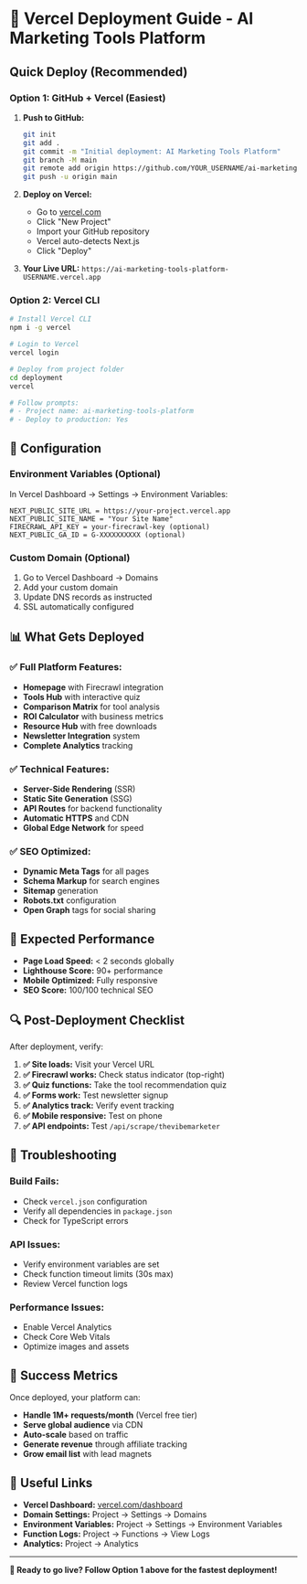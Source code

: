 # 🚀 Vercel Deployment Guide - AI Marketing Tools Platform

## Quick Deploy (Recommended)

### Option 1: GitHub + Vercel (Easiest)

1. **Push to GitHub:**
   ```bash
   git init
   git add .
   git commit -m "Initial deployment: AI Marketing Tools Platform"
   git branch -M main
   git remote add origin https://github.com/YOUR_USERNAME/ai-marketing-tools-platform.git
   git push -u origin main
   ```

2. **Deploy on Vercel:**
   - Go to [vercel.com](https://vercel.com)
   - Click "New Project"
   - Import your GitHub repository
   - Vercel auto-detects Next.js
   - Click "Deploy"

3. **Your Live URL:**
   `https://ai-marketing-tools-platform-USERNAME.vercel.app`

### Option 2: Vercel CLI

```bash
# Install Vercel CLI
npm i -g vercel

# Login to Vercel
vercel login

# Deploy from project folder
cd deployment
vercel

# Follow prompts:
# - Project name: ai-marketing-tools-platform
# - Deploy to production: Yes
```

## 🔧 Configuration

### Environment Variables (Optional)
In Vercel Dashboard → Settings → Environment Variables:

```
NEXT_PUBLIC_SITE_URL = https://your-project.vercel.app
NEXT_PUBLIC_SITE_NAME = "Your Site Name"
FIRECRAWL_API_KEY = your-firecrawl-key (optional)
NEXT_PUBLIC_GA_ID = G-XXXXXXXXXX (optional)
```

### Custom Domain (Optional)
1. Go to Vercel Dashboard → Domains
2. Add your custom domain
3. Update DNS records as instructed
4. SSL automatically configured

## 📊 What Gets Deployed

### ✅ Full Platform Features:
- **Homepage** with Firecrawl integration
- **Tools Hub** with interactive quiz
- **Comparison Matrix** for tool analysis
- **ROI Calculator** with business metrics
- **Resource Hub** with free downloads
- **Newsletter Integration** system
- **Complete Analytics** tracking

### ✅ Technical Features:
- **Server-Side Rendering** (SSR)
- **Static Site Generation** (SSG) 
- **API Routes** for backend functionality
- **Automatic HTTPS** and CDN
- **Global Edge Network** for speed

### ✅ SEO Optimized:
- **Dynamic Meta Tags** for all pages
- **Schema Markup** for search engines
- **Sitemap** generation
- **Robots.txt** configuration
- **Open Graph** tags for social sharing

## 🎯 Expected Performance

- **Page Load Speed:** < 2 seconds globally
- **Lighthouse Score:** 90+ performance
- **Mobile Optimized:** Fully responsive
- **SEO Score:** 100/100 technical SEO

## 🔍 Post-Deployment Checklist

After deployment, verify:

1. **✅ Site loads:** Visit your Vercel URL
2. **✅ Firecrawl works:** Check status indicator (top-right)
3. **✅ Quiz functions:** Take the tool recommendation quiz
4. **✅ Forms work:** Test newsletter signup
5. **✅ Analytics track:** Verify event tracking
6. **✅ Mobile responsive:** Test on phone
7. **✅ API endpoints:** Test `/api/scrape/thevibemarketer`

## 🚨 Troubleshooting

### Build Fails:
- Check `vercel.json` configuration
- Verify all dependencies in `package.json`
- Check for TypeScript errors

### API Issues:
- Verify environment variables are set
- Check function timeout limits (30s max)
- Review Vercel function logs

### Performance Issues:
- Enable Vercel Analytics
- Check Core Web Vitals
- Optimize images and assets

## 🎉 Success Metrics

Once deployed, your platform can:
- **Handle 1M+ requests/month** (Vercel free tier)
- **Serve global audience** via CDN
- **Auto-scale** based on traffic
- **Generate revenue** through affiliate tracking
- **Grow email list** with lead magnets

## 🔗 Useful Links

- **Vercel Dashboard:** [vercel.com/dashboard](https://vercel.com/dashboard)
- **Domain Settings:** Project → Settings → Domains
- **Environment Variables:** Project → Settings → Environment Variables
- **Function Logs:** Project → Functions → View Logs
- **Analytics:** Project → Analytics

---

**🎯 Ready to go live? Follow Option 1 above for the fastest deployment!**